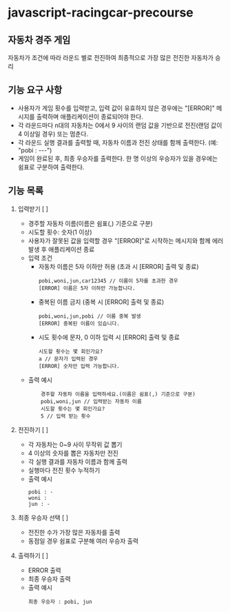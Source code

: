 # javascript-racingcar-precourse

## 자동차 경주 게임
자동차가 조건에 따라 라운드 별로 전진하여 최종적으로 가장 많은 전진한 자동차가 승리


## 기능 요구 사항
- 사용자가 게임 횟수를 입력받고, 입력 값이 유효하지 않은 경우에는 "[ERROR]" 메시지를 출력하며 애플리케이션이 종료되어야 한다.
- 각 라운드마다 n대의 자동차는 0에서 9 사이의 랜덤 값을 기반으로 전진(랜덤 값이 4 이상일 경우) 또는 멈춘다.
- 각 라운드 실행 결과를 출력할 때, 자동차 이름과 전진 상태를 함께 출력한다. (예: "pobi : ---")
- 게임이 완료된 후, 최종 우승자를 출력한다. 한 명 이상의 우승자가 있을 경우에는 쉼표로 구분하여 출력한다.


## 기능 목록

1. 입력받기 [ ]
   - 경주할 자동차 이름(이름은 쉼표(,) 기준으로 구분)
   - 시도할 횟수: 숫자(1 이상)
   - 사용자가 잘못된 값을 입력할 경우 "[ERROR]"로 시작하는 메시지와 함께 에러 발생 후 애플리케이션 종료
   - 입력 조건
     - 자동차 이름은 5자 이하만 허용 (초과 시 [ERROR] 출력 및 종료)
        ```
        pobi,woni,jun,car12345 // 이름이 5자를 초과한 경우
        [ERROR] 이름은 5자 이하만 가능합니다.
        ```
     - 중복된 이름 금지 (중복 시 [ERROR] 출력 및 종료)
        ```
        pobi,woni,jun,pobi // 이름 중복 발생
        [ERROR] 중복된 이름이 있습니다.
        ```
     - 시도 횟수에 문자, 0 이하 입력 시 [ERROR] 출력 및 종료
        ```
        시도할 횟수는 몇 회인가요?
        a // 문자가 입력된 경우
        [ERROR] 숫자만 입력 가능합니다.
        ```
   - 출력 예시
        ```
            경주할 자동차 이름을 입력하세요.(이름은 쉼표(,) 기준으로 구분)
            pobi,woni,jun // 입력받는 자동차 이름
            시도할 횟수는 몇 회인가요?
            5 // 입력 받는 횟수
        ```
2. 전진하기 [ ]
   - 각 자동차는 0~9 사이 무작위 값 뽑기
   - 4 이상의 숫자를 뽑은 자동차만 전진
   - 각 실행 결과를 자동차 이름과 함께 출력
   - 실행마다 전진 횟수 누적하기
   - 출력 예시
        ```
        pobi : -
        woni : 
        jun : -
        ```

3. 최종 우승자 선택 [ ]
   - 전진한 수가 가장 많은 자동차를 출력
   - 동점일 경우 쉼표로 구분해 여러 우승자 출력

4. 출력하기 [ ]
   - ERROR 출력
   - 최종 우승자 출력
   - 출력 예시
        ```
        최종 우승자 : pobi, jun
        ```